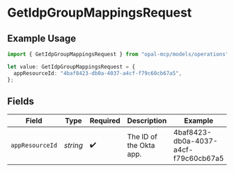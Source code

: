 # GetIdpGroupMappingsRequest

## Example Usage

```typescript
import { GetIdpGroupMappingsRequest } from "opal-mcp/models/operations";

let value: GetIdpGroupMappingsRequest = {
  appResourceId: "4baf8423-db0a-4037-a4cf-f79c60cb67a5",
};
```

## Fields

| Field                                | Type                                 | Required                             | Description                          | Example                              |
| ------------------------------------ | ------------------------------------ | ------------------------------------ | ------------------------------------ | ------------------------------------ |
| `appResourceId`                      | *string*                             | :heavy_check_mark:                   | The ID of the Okta app.              | 4baf8423-db0a-4037-a4cf-f79c60cb67a5 |